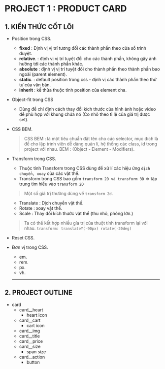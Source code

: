 # PROJECT 1 : PRODUCT CARD

## 1. KIẾN THỨC CỐT LÕI

* Position trong CSS.

  * **fixed** : Định vị vị trí tương đối các thành phần theo cửa sổ trình duyệt.
  * **relative**. : định vị vị trí tuyệt đối cho các thành phần, không gây ảnh hưởng tới các thành phần khác.
  * **absolute** : định vị vị trí tuyệt đối cho thành phần theo thành phần bao ngoài (parent element).
  * **static**. : default position trong css - định vị các thành phần theo thứ tự của văn bản.
  * **inherit** : kế thừa thuộc tính position của element cha.
* Object-fit trong CSS

  * Dùng để chỉ định cách thay đổi kích thước của hình ảnh hoặc video để phù hợp với khung chứa nó (Co nhỏ theo tỉ lệ của giá trị được set).
* CSS BEM.

  > CSS BEM : là một tiêu chuẩn đặt tên cho các selector, mục đích là để cho lập trình viên dễ dàng quản lí, hệ thống các class, id trong project với nhau.
  > BEM : (Object - Element - Modifiers).
  >
* Transform trong CSS.

  * Thuộc tính Transform trong CSS dùng để xử lí các hiệu ứng `dịch chuyển, xoay` của các vật thể.
  * Transform trong CSS bao gồm `transform 2D và transform 3D` => tập trung tìm hiểu vào `transform 2D`

  > Một số giá trị thường dùng về `transform 2d`.
  >

  * Translate : Dịch chuyển vật thể.
  * Rotate : xoay vật thể.
  * Scale : Thay đổi kích thước vật thể (thu nhỏ, phóng lớn.)

  > Ta có thể kết hợp nhiều gía trị của thuột tính transform lại với nhau.
  > `transform: translateY(-90px) rotate(-20deg)`
  >
* Reset CSS.
* Đơn vị trong CSS.

  * em.
  * rem.
  * px.
  * vh.

  ---

## 2. PROJECT OUTLINE

* card
  * card__heart
    * heart icon
  * card__cart
    * cart icon
  * card__img
  * card__title
  * card__price
  * card__size
    * span size
  * card__action
    * button
